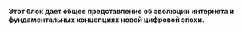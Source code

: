 **Этот блок дает общее представление об эволюции интернета и фундаментальных концепциях новой цифровой эпохи.**

